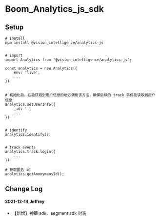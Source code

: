# Boom_Analytics_js_sdk

## Setup

```
# install
npm install @vision_intelligence/analytics-js


# import
import Analytics from '@vision_intelligence/analytics-js';

const analytics = new Analytics({
    env: 'live',
    ...
})


# 初始化后，在能获取到用户信息的地方调用该方法，确保后续的 track 事件能读取到用户信息
analytics.setUserInfo({
    _id: '',
    ...
})


# identify
analytics.identify();


# track events
analytics.track.login({
    ...
})

# 获取匿名 id
analytics.getAnonymousId();

```

## Change Log

#### 2021-12-14 Jeffrey

-   【新增】神策 sdk、segment sdk 封装

